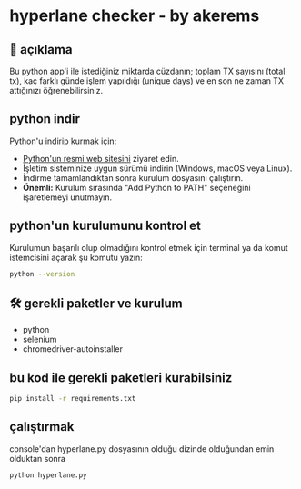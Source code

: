 # hyperlane checker - by akerems

## 🚀 açıklama

Bu python app'i ile istediğiniz miktarda cüzdanın; toplam TX sayısını (total tx), kaç farklı günde işlem yapıldığı (unique days) ve en son ne zaman TX attığınızı öğrenebilirsiniz.

## python indir

Python'u indirip kurmak için:

- [Python'un resmi web sitesini](https://www.python.org/downloads/) ziyaret edin.
- İşletim sisteminize uygun sürümü indirin (Windows, macOS veya Linux).
- İndirme tamamlandıktan sonra kurulum dosyasını çalıştırın.
- **Önemli:** Kurulum sırasında "Add Python to PATH" seçeneğini işaretlemeyi unutmayın.

## python'un kurulumunu kontrol et
Kurulumun başarılı olup olmadığını kontrol etmek için terminal ya da komut istemcisini açarak şu komutu yazın:
```bash
python --version
```
## 🛠️ gerekli paketler ve kurulum
- python
- selenium
- chromedriver-autoinstaller

## bu kod ile gerekli paketleri kurabilsiniz

```bash
pip install -r requirements.txt
```

## çalıştırmak
console'dan hyperlane.py dosyasının olduğu dizinde olduğundan emin olduktan sonra
```bash
python hyperlane.py
```


